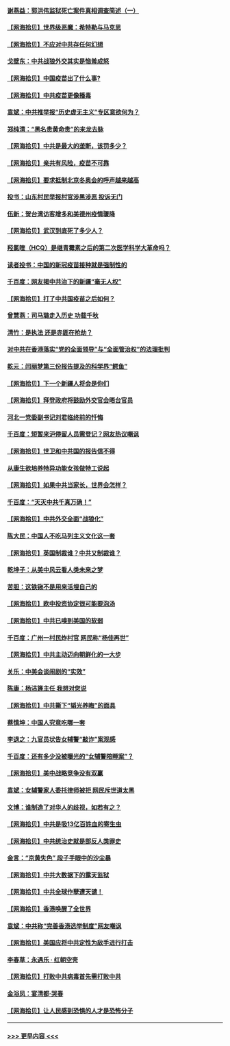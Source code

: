 #### [谢燕益：郭洪伟监狱死亡案件真相调查简述（一）](../pages/nsc993/n12885648.md?t=04171601) 
#### [【网海拾贝】世界级恶魔：希特勒与马克思](../pages/nsc993/n12884062.md?t=04171601) 
#### [【网海拾贝】不应对中共存任何幻想](../pages/nsc993/n12881460.md?t=04171601) 
#### [戈壁东：中共战狼外交其实是恼羞成怒](../pages/nsc993/n12880392.md?t=04171601) 
#### [【网海拾贝】中国疫苗出了什么事?](../pages/nsc993/n12879124.md?t=04171601) 
#### [【网海拾贝】中共疫苗更像播毒](../pages/nsc993/n12876631.md?t=04171601) 
#### [袁斌：中共推举报“历史虚无主义”专区意欲何为？](../pages/nsc993/n12876530.md?t=04171601) 
#### [郑纯清：“黑名贵黄命贵”的来龙去脉](../pages/nsc993/n12875589.md?t=04171601) 
#### [【网海拾贝】中共是最大的垄断，该罚多少？](../pages/nsc993/n12874006.md?t=04171601) 
#### [【网海拾贝】亲共有风险，疫苗不可靠](../pages/nsc993/n12872224.md?t=04171601) 
#### [【网海拾贝】要求抵制北京冬奥会的呼声越来越高](../pages/nsc993/n12868962.md?t=04171601) 
#### [投书：山东村民举报村官涉黑涉恶 投诉无门](../pages/nsc993/n12869726.md?t=04171601) 
#### [伍新：贺台湾访客增多和美德州疫情骤降](../pages/nsc993/n12865651.md?t=04171601) 
#### [【网海拾贝】武汉到底死了多少人？](../pages/nsc993/n12863707.md?t=04171601) 
#### [羟氯喹（HCQ）是继青霉素之后的第二次医学科学大革命吗？](../pages/nsc993/n12638564.md?t=04171601) 
#### [读者投书：中国的新冠疫苗接种就是强制性的](../pages/nsc993/n12859932.md?t=04171601) 
#### [千百度：网友揭中共治下的新疆“毫无人权”](../pages/nsc993/n12858385.md?t=04171601) 
#### [【网海拾贝】打了中共国疫苗之后如何？](../pages/nsc993/n12857866.md?t=04171601) 
#### [曾慧燕：司马璐走入历史 功载千秋](../pages/nsc993/n12856996.md?t=04171601) 
#### [清竹：是执法 还是赤匪在抢劫？](../pages/nsc993/n12856952.md?t=04171601) 
#### [对中共在香港落实“党的全面领导”与“全面管治权”的法理批判](../pages/nsc993/n12856929.md?t=04171601) 
#### [乾元：闫丽梦第三份报告提及的科学界“鳄鱼”](../pages/nsc993/n12855985.md?t=04171601) 
#### [【网海拾贝】下一个新疆人将会是你们](../pages/nsc993/n12855864.md?t=04171601) 
#### [【网海拾贝】拜登政府将鼓励外交官会晤台官员](../pages/nsc993/n12853615.md?t=04171601) 
#### [河北一党委副书记刘君临终前的忏悔](../pages/nsc993/n12849420.md?t=04171601) 
#### [千百度：短暂来沪停留人员需登记？网友热议嘲讽](../pages/nsc993/n12853497.md?t=04171601) 
#### [【网海拾贝】世卫和中共国的报告信不得](../pages/nsc993/n12850902.md?t=04171601) 
#### [从康生欲培养特异功能女孩做特工说起](../pages/nsc993/n12849289.md?t=04171601) 
#### [【网海拾贝】如果中共当家长，世界会怎样？](../pages/nsc993/n12848436.md?t=04171601) 
#### [千百度：“天灭中共千真万确！”](../pages/nsc993/n12845659.md?t=04171601) 
#### [【网海拾贝】中共外交全面“战狼化”](../pages/nsc993/n12845607.md?t=04171601) 
#### [陈大民：中国人不吃马列主义文化这一套](../pages/nsc993/n12842496.md?t=04171601) 
#### [【网海拾贝】英国制裁谁？中共又制裁谁？](../pages/nsc993/n12840909.md?t=04171601) 
#### [乾坤子：从美中风云看人类未来之梦](../pages/nsc993/n12840590.md?t=04171601) 
#### [苦胆：这铁锹不是用来活埋自己的](../pages/nsc993/n12839512.md?t=04171601) 
#### [【网海拾贝】欧中投资协定很可能要泡汤](../pages/nsc993/n12835122.md?t=04171601) 
#### [【网海拾贝】中共已嗅到美国的软弱](../pages/nsc993/n12832411.md?t=04171601) 
#### [千百度：广州一村民炸村官 网民称“杨佳再世”](../pages/nsc993/n12832380.md?t=04171601) 
#### [【网海拾贝】中共主动迈向朝鲜化的一大步](../pages/nsc993/n12829887.md?t=04171601) 
#### [关乐：中美会谈闹剧的“实效”](../pages/nsc993/n12826698.md?t=04171601) 
#### [陈康：杨洁篪主任  我想对您说](../pages/nsc993/n12826609.md?t=04171601) 
#### [【网海拾贝】中共撕下“韬光养晦”的面具](../pages/nsc993/n12826459.md?t=04171601) 
#### [蔡慎坤：中国人究竟吃哪一套](../pages/nsc993/n12826010.md?t=04171601) 
#### [李退之：九官员状告女辅警“敲诈”案观感](../pages/nsc993/n12823984.md?t=04171601) 
#### [千百度：还有多少没被曝光的“女辅警陪睡案”？](../pages/nsc993/n12822136.md?t=04171601) 
#### [【网海拾贝】美中战略竞争没有双赢](../pages/nsc993/n12822105.md?t=04171601) 
#### [袁斌：女辅警家人委托律师被拒 网民斥世道太黑](../pages/nsc993/n12822004.md?t=04171601) 
#### [文博：谁制造了对华人的歧视，如若有之？](../pages/nsc993/n12821635.md?t=04171601) 
#### [【网海拾贝】中共是吸13亿百姓血的寄生虫](../pages/nsc993/n12819191.md?t=04171601) 
#### [【网海拾贝】中共统治史就是部反人类罪史](../pages/nsc993/n12816738.md?t=04171601) 
#### [金言：“京黄失色” 段子手眼中的沙尘暴](../pages/nsc993/n12815700.md?t=04171601) 
#### [【网海拾贝】中共大数据下的露天监狱](../pages/nsc993/n12811075.md?t=04171601) 
#### [【网海拾贝】中共全球作孽遭天谴！](../pages/nsc993/n12810258.md?t=04171601) 
#### [【网海拾贝】香港唤醒了全世界](../pages/nsc993/n12809100.md?t=04171601) 
#### [袁斌：中共称“完善香港选举制度”网友嘲讽](../pages/nsc993/n12808994.md?t=04171601) 
#### [【网海拾贝】美国应将中共定性为敌手进行打击](../pages/nsc993/n12806870.md?t=04171601) 
#### [李春草：永遇乐 · 红朝空壳](../pages/nsc993/n12805365.md?t=04171601) 
#### [【网海拾贝】打败中共病毒首先需打败中共](../pages/nsc993/n12803930.md?t=04171601) 
#### [金浴凤：宴清都‧哭春](../pages/nsc993/n12801601.md?t=04171601) 
#### [【网海拾贝】让人民感到恐惧的人才是恐怖分子](../pages/nsc993/n12799347.md?t=04171601) 

----
#### [ >>> 更早内容 <<< ](../indexes/nsc993-earlier.md)
